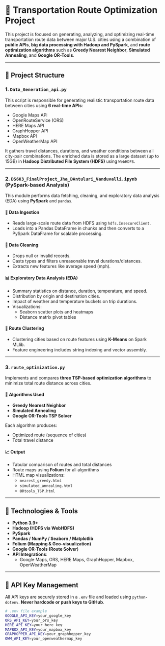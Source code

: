 # 🚛 Transportation Route Optimization Project

This project is focused on generating, analyzing, and optimizing real-time transportation route data between major U.S. cities using a combination of **public APIs**, **big data processing with Hadoop and PySpark**, and **route optimization algorithms** such as **Greedy Nearest Neighbor**, **Simulated Annealing**, and **Google OR-Tools**.

---

## 📂 Project Structure

### 1. `Data_Generation_api.py`
This script is responsible for generating realistic transportation route data between cities using **6 real-time APIs**:
- Google Maps API
- OpenRouteService (ORS)
- HERE Maps API
- GraphHopper API
- Mapbox API
- OpenWeatherMap API

It gathers travel distances, durations, and weather conditions between all city-pair combinations. The enriched data is stored as a large dataset (up to 15GB) in **Hadoop Distributed File System (HDFS)** using `WebHDFS`.

---

### 2. `DS603_FinalProject_Jha_DAntuluri_Vanduvalli.ipynb` (PySpark-based Analysis)
This module performs data fetching, cleaning, and exploratory data analysis (EDA) using **PySpark** and `pandas`.

#### 🔄 Data Ingestion
- Reads large-scale route data from HDFS using `hdfs.InsecureClient`.
- Loads into a Pandas DataFrame in chunks and then converts to a PySpark DataFrame for scalable processing.

#### 🧼 Data Cleaning
- Drops null or invalid records.
- Casts types and filters unreasonable travel durations/distances.
- Extracts new features like average speed (mph).

#### 📊 Exploratory Data Analysis (EDA)
- Summary statistics on distance, duration, temperature, and speed.
- Distribution by origin and destination cities.
- Impact of weather and temperature buckets on trip durations.
- Visualizations:
  - Seaborn scatter plots and heatmaps
  - Distance matrix pivot tables

#### 📍 Route Clustering
- Clustering cities based on route features using **K-Means** on Spark MLlib.
- Feature engineering includes string indexing and vector assembly.

---

### 3. `route_optimization.py`
Implements and compares **three TSP-based optimization algorithms** to minimize total route distance across cities.

#### 🧠 Algorithms Used
- **Greedy Nearest Neighbor**
- **Simulated Annealing**
- **Google OR-Tools TSP Solver**

Each algorithm produces:
- Optimized route (sequence of cities)
- Total travel distance

#### 📈 Output
- Tabular comparison of routes and total distances
- Route maps using **Folium** for all algorithms
- HTML map visualizations:
  - `nearest_greedy.html`
  - `simulated_annealing.html`
  - `ORtools_TSP.html`

---

## 💾 Technologies & Tools

- **Python 3.9+**
- **Hadoop (HDFS via WebHDFS)**
- **PySpark**
- **Pandas / NumPy / Seaborn / Matplotlib**
- **Folium (Mapping & Geo-visualization)**
- **Google OR-Tools (Route Solver)**
- **API Integrations**:
  - Google Maps, ORS, HERE Maps, GraphHopper, Mapbox, OpenWeatherMap

---

## 🔐 API Key Management

All API keys are securely stored in a `.env` file and loaded using `python-dotenv`. **Never hardcode or push keys to GitHub**.

```bash
# .env file example
GOOGLE_API_KEY=your_google_key
ORS_API_KEY=your_ors_key
HERE_API_KEY=your_here_key
MAPBOX_API_KEY=your_mapbox_key
GRAPHOPPER_API_KEY=your_graphhopper_key
OWM_API_KEY=your_openweathermap_key
